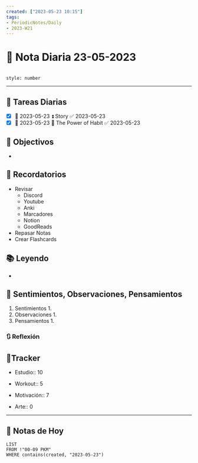 ```yaml
---
created: ["2023-05-23 10:15"]
tags:
- PeriodicNotes/Daily
- 2023-W21
---
```


# 📅 Nota Diaria 23-05-2023
```toc

style: number

```

---
## 🔷 Tareas Diarias
- [x] 📅 2023-05-23 ⏫ Story ✅ 2023-05-23
- [x] 📅 2023-05-23 🔽 The Power of Habit ✅ 2023-05-23

## 🎯 Objectivos
- 
## 📕 Recordatorios
- Revisar
	- Discord
	- Youtube
	- Anki
	- Marcadores
	- Notion
	- GoodReads
- Repasar Notas
- Crear Flashcards

## 📚 Leyendo
- 
## 💬 Sentimientos, Observaciones, Pensamientos 
1. Sentimientos
	1. 
2. Observaciones
	1. 
3. Pensamientos
	1. 
### 🔃 Reflexión

## 🔷Tracker

- Estudio:: 10

- Workout:: 5

- Motivación:: 7

- Arte:: 0
---

## 📅 Notas de Hoy
```dataview
LIST 
FROM !"00-09 PKM" 
WHERE contains(created, "2023-05-23")
```